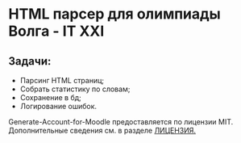 # HTML парсер для олимпиады Волга - IT XXI
## Задачи:
- Парсинг HTML страниц;
- Собрать статистику по словам;
- Сохранение в бд;
- Логирование ошибок.

Generate-Account-for-Moodle предоставляется по лицензии MIT. Дополнительные сведения см. в разделе [ЛИЦЕНЗИЯ.](https://github.com/BlaynerProgramm/Generate-Account-for-Moodle/blob/master/LICENSE)
